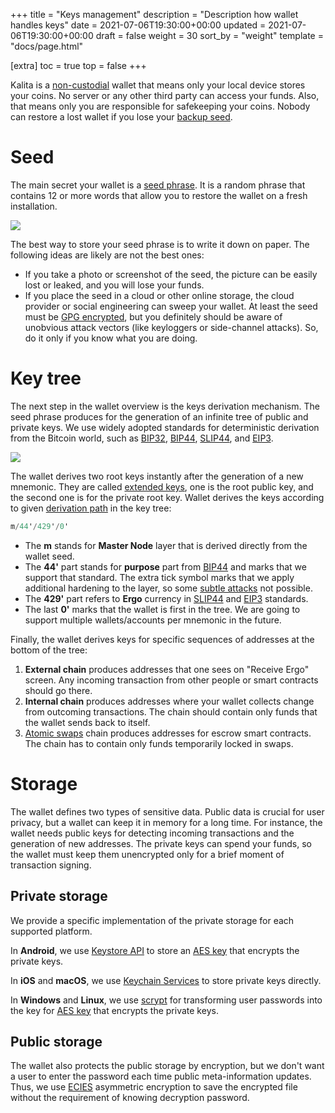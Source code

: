 +++
title = "Keys management"
description = "Description how wallet handles keys"
date = 2021-07-06T19:30:00+00:00
updated = 2021-07-06T19:30:00+00:00
draft = false
weight = 30
sort_by = "weight"
template = "docs/page.html"

[extra]
toc = true
top = false
+++

Kalita is a [non-custodial](https://en.bitcoin.it/wiki/Non-custodial_wallet) wallet that means only your local device stores your coins. No server or any other third party can access your funds. Also, that means only you are responsible for safekeeping your coins. Nobody can restore a lost wallet if you lose your [backup seed](/docs/design/backup).

# Seed

The main secret your wallet is a [seed phrase](https://en.bitcoin.it/wiki/Seed_phrase). It is a random phrase that contains 12 or more words that allow you to restore the wallet on a fresh installation.

<div class="row screen-pic">
    <img src="/seed_screen.png">
</div>

The best way to store your seed phrase is to write it down on paper. The following ideas are likely are not the best ones:
* If you take a photo or screenshot of the seed, the picture can be easily lost or leaked, and you will lose your funds.
* If you place the seed in a cloud or other online storage, the cloud provider or social engineering can sweep your wallet. At least the seed must be [GPG encrypted](https://www.gnupg.org/gph/en/manual/x110.html), but you definitely should be aware of unobvious attack vectors (like keyloggers or side-channel attacks). So, do it only if you know what you are doing.

# Key tree

The next step in the wallet overview is the keys derivation mechanism. The seed phrase produces for the generation of an infinite tree of public and private keys. We use widely adopted standards for deterministic derivation from the Bitcoin world, such as [BIP32](https://github.com/bitcoin/bips/blob/master/bip-0032.mediawiki), [BIP44](https://github.com/bitcoin/bips/blob/master/bip-0044.mediawiki), [SLIP44](https://github.com/satoshilabs/slips/blob/master/slip-0044.md), and [EIP3](https://github.com/ergoplatform/eips/blob/master/eip-0003.md).


<div class="row">
    <img src="/keys/derivation_tree.svg">
</div>

The wallet derives two root keys instantly after the generation of a new mnemonic.  They are called [extended keys](https://github.com/bitcoin/bips/blob/master/bip-0032.mediawiki#extended-keys), one is the root public key, and the second one is for the private root key. Wallet derives the keys according to given [derivation path](https://github.com/bitcoin/bips/blob/master/bip-0032.mediawiki#master-key-generation) in the key tree:

```haskell
m/44'/429'/0'
```
* The **m** stands for **Master Node** layer that is derived directly from the wallet seed.
* The **44'** part stands for **purpose** part from [BIP44](https://github.com/bitcoin/bips/blob/master/bip-0044.mediawiki) and marks that we support that standard. The extra tick symbol marks that we apply additional hardening to the layer, so some [subtle attacks](https://medium.com/@blainemalone01/hd-wallets-why-hardened-derivation-matters-89efcdc71671) not possible.
* The **429'** part refers to **Ergo** currency in [SLIP44](https://github.com/satoshilabs/slips/blob/master/slip-0044.md) and [EIP3](https://github.com/ergoplatform/eips/blob/master/eip-0003.md) standards.
* The last **0'** marks that the wallet is first in the tree. We are going to support multiple wallets/accounts per mnemonic in the future.

Finally, the wallet derives keys for specific sequences of addresses at the bottom of the tree:
1. **External chain** produces addresses that one sees on "Receive Ergo" screen. Any incoming transaction from other people or smart contracts should go there.
1. **Internal chain** produces addresses where your wallet collects change from outcoming transactions. The chain should contain only funds that the wallet sends back to itself.
1. [Atomic swaps](/docs/atomic-swap/atomic) chain produces addresses for escrow smart contracts. The chain has to contain only funds temporarily locked in swaps.

# Storage

The wallet defines two types of sensitive data. Public data is crucial for user privacy, but a wallet can keep it in memory for a long time. For instance, the wallet needs public keys for detecting incoming transactions and the generation of new addresses. The private keys can spend your funds, so the wallet must keep them unencrypted only for a brief moment of transaction signing.

## Private storage

We provide a specific implementation of the private storage for each supported platform.

In **Android**, we use [Keystore API](https://developer.android.com/training/articles/keystore.html) to store an [AES key](https://datatracker.ietf.org/doc/html/rfc5116#section-5.2) that encrypts the private keys.

In **iOS** and **macOS**, we use [Keychain Services](https://developer.apple.com/documentation/security/keychain_services#//apple_ref/doc/uid/TP30000897-CH203-TP1) to store private keys directly.

In **Windows** and **Linux**, we use [scrypt](https://en.wikipedia.org/wiki/Scrypt) for transforming user passwords into the key for [AES key](https://datatracker.ietf.org/doc/html/rfc5116#section-5.2) that encrypts the private keys.

## Public storage

The wallet also protects the public storage by encryption, but we don't want a user to enter the password each time public meta-information updates. Thus, we use [ECIES](https://en.wikipedia.org/wiki/Integrated_Encryption_Scheme) asymmetric encryption to save the encrypted file without the requirement of knowing decryption password.
